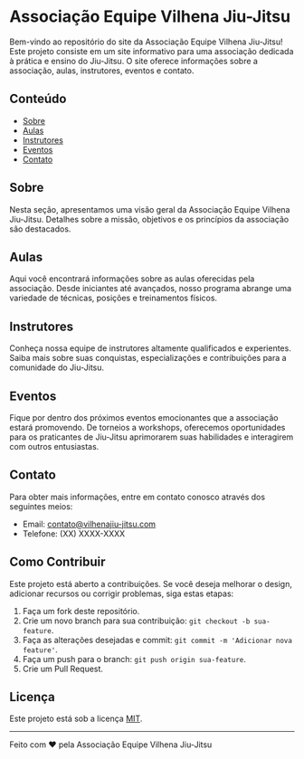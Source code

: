 # Associação Equipe Vilhena Jiu-Jitsu

Bem-vindo ao repositório do site da Associação Equipe Vilhena Jiu-Jitsu! Este projeto consiste em um site informativo para uma associação dedicada à prática e ensino do Jiu-Jitsu. O site oferece informações sobre a associação, aulas, instrutores, eventos e contato.

## Conteúdo

- [Sobre](#sobre)
- [Aulas](#aulas)
- [Instrutores](#instrutores)
- [Eventos](#eventos)
- [Contato](#contato)

## Sobre

Nesta seção, apresentamos uma visão geral da Associação Equipe Vilhena Jiu-Jitsu. Detalhes sobre a missão, objetivos e os princípios da associação são destacados.

## Aulas

Aqui você encontrará informações sobre as aulas oferecidas pela associação. Desde iniciantes até avançados, nosso programa abrange uma variedade de técnicas, posições e treinamentos físicos.

## Instrutores

Conheça nossa equipe de instrutores altamente qualificados e experientes. Saiba mais sobre suas conquistas, especializações e contribuições para a comunidade do Jiu-Jitsu.

## Eventos

Fique por dentro dos próximos eventos emocionantes que a associação estará promovendo. De torneios a workshops, oferecemos oportunidades para os praticantes de Jiu-Jitsu aprimorarem suas habilidades e interagirem com outros entusiastas.

## Contato

Para obter mais informações, entre em contato conosco através dos seguintes meios:

- Email: contato@vilhenajiu-jitsu.com
- Telefone: (XX) XXXX-XXXX

## Como Contribuir

Este projeto está aberto a contribuições. Se você deseja melhorar o design, adicionar recursos ou corrigir problemas, siga estas etapas:

1. Faça um fork deste repositório.
2. Crie um novo branch para sua contribuição: `git checkout -b sua-feature`.
3. Faça as alterações desejadas e commit: `git commit -m 'Adicionar nova feature'`.
4. Faça um push para o branch: `git push origin sua-feature`.
5. Crie um Pull Request.

## Licença

Este projeto está sob a licença [MIT](LICENSE).

---

Feito com ❤️ pela Associação Equipe Vilhena Jiu-Jitsu
